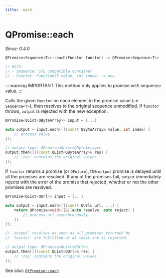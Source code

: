 ```yaml
---
title: .each
---
```


# QPromise::each

*Since: 0.4.0*

```cpp
QPromise<Sequence<T>>::each(Functor functor) -> QPromise<Sequence<T>>

// With:
// - Sequence: STL compatible container
// - Functor: Function(T value, int index) -> any
```

::: warning IMPORTANT
This method only applies to promise with sequence value.
:::

Calls the given `functor` on each element in the promise value (i.e. `Sequence<T>`), then resolves
to the original sequence unmodified. If `functor` throws, `output` is rejected with the new
exception.

```cpp
QPromise<QList<QByteArray>> input = {...}

auto output = input.each([](const QByteArray& value, int index) {
    // process value ...
});

// output type: QPromise<QList<QByteArray>>
output.then([](const QList<QByteArray>& res) {
    // 'res' contains the original values
});
```

If `functor` returns a promise (or `QFuture`), the `output` promise is delayed until all the
promises are resolved. If any of the promises fail, `output` immediately rejects with the error
of the promise that rejected, whether or not the other promises are resolved.

```cpp
QPromise<QList<QUrl>> input = {...}

auto output = input.each([](const QUrl& url, ...) {
    return QPromise<void>([&](auto resolve, auto reject) {
        // process url asynchronously ...
    })
});

// `output` resolves as soon as all promises returned by
// `functor` are fulfilled or at least one is rejected.

// output type: QPromise<QList<QUrl>>
output.then([](const QList<QUrl>& res) {
    // 'res' contains the original values
});
```

See also: [`QtPromise::each`](../helpers/each.md)
